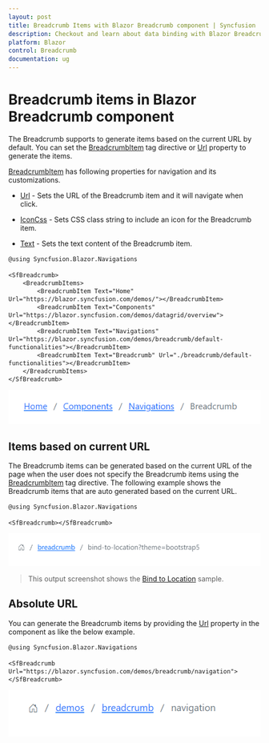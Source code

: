 ```yaml
---
layout: post
title: Breadcrumb Items with Blazor Breadcrumb component | Syncfusion
description: Checkout and learn about data binding with Blazor Breadcrumb component of Syncfusion, and more details.
platform: Blazor
control: Breadcrumb
documentation: ug
---
```


# Breadcrumb items in Blazor Breadcrumb component

The Breadcrumb supports to generate items based on the current URL by default. You can set the [BreadcrumbItem](https://help.syncfusion.com/cr/blazor/Syncfusion.Blazor.Navigations.BreadcrumbItem.html) tag directive or [Url](https://help.syncfusion.com/cr/blazor/Syncfusion.Blazor.Navigations.SfBreadcrumb.html#Syncfusion_Blazor_Navigations_SfBreadcrumb_Url) property to generate the items.

[BreadcrumbItem](https://help.syncfusion.com/cr/blazor/Syncfusion.Blazor.Navigations.BreadcrumbItem.html) has following properties for navigation and its customizations.

* [Url](https://help.syncfusion.com/cr/blazor/Syncfusion.Blazor.Navigations.BreadcrumbItem.html#Syncfusion_Blazor_Navigations_BreadcrumbItem_Url) - Sets the URL of the Breadcrumb item and it will navigate when click.

* [IconCss](https://help.syncfusion.com/cr/blazor/Syncfusion.Blazor.Navigations.BreadcrumbItem.html#Syncfusion_Blazor_Navigations_BreadcrumbItem_IconCss) - Sets CSS class string to include an icon for the Breadcrumb item.

* [Text](https://help.syncfusion.com/cr/blazor/Syncfusion.Blazor.Navigations.BreadcrumbItem.html#Syncfusion_Blazor_Navigations_BreadcrumbItem_Text) - Sets the text content of the Breadcrumb item.

```cshtml
@using Syncfusion.Blazor.Navigations

<SfBreadcrumb>
    <BreadcrumbItems>
        <BreadcrumbItem Text="Home" Url="https://blazor.syncfusion.com/demos/"></BreadcrumbItem>
        <BreadcrumbItem Text="Components" Url="https://blazor.syncfusion.com/demos/datagrid/overview"></BreadcrumbItem>
        <BreadcrumbItem Text="Navigations" Url="https://blazor.syncfusion.com/demos/breadcrumb/default-functionalities"></BreadcrumbItem>
        <BreadcrumbItem Text="Breadcrumb" Url="./breadcrumb/default-functionalities"></BreadcrumbItem>
    </BreadcrumbItems>
</SfBreadcrumb>
```

![Blazor Breadcrumb Component](./images/blazor-Breadcrumb-tag.png)

## Items based on current URL

The Breadcrumb items can be generated based on the current URL of the page when the user does not specify the Breadcrumb items using the [BreadcrumbItem](https://help.syncfusion.com/cr/blazor/Syncfusion.Blazor.Navigations.BreadcrumbItem.html) tag directive. The following example shows the Breadcrumb items that are auto generated based on the current URL.

```cshtml
@using Syncfusion.Blazor.Navigations

<SfBreadcrumb></SfBreadcrumb>
```

![Blazor Breadcrumb Component](./images/blazor-Breadcrumb-current-url.png)

> This output screenshot shows the [Bind to Location](https://blazor.syncfusion.com/demos/breadcrumb/bind-to-location) sample.

## Absolute URL

You can generate the Breadcrumb items by providing the [Url](https://help.syncfusion.com/cr/blazor/Syncfusion.Blazor.Navigations.BreadcrumbItem.html#Syncfusion_Blazor_Navigations_BreadcrumbItem_Url) property in the component as like the below example.

```cshtml
@using Syncfusion.Blazor.Navigations

<SfBreadcrumb Url="https://blazor.syncfusion.com/demos/breadcrumb/navigation">
</SfBreadcrumb>
```

![Blazor Breadcrumb Component](./images/blazor-Breadcrumb-static-url.png)
